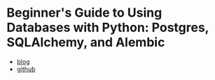 # Beginner's Guide to Using Databases with Python: Postgres, SQLAlchemy, and Alembic

- [blog](https://www.learndatasci.com/tutorials/using-databases-python-postgres-sqlalchemy-and-alembic/)
- [github](https://github.com/LearnDataSci/articles/tree/master/Guide%20to%20Using%20Databases%20with%20Python%20Postgres%2C%20SQLAlchemy%2C%20and%20Alembic/project)

